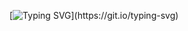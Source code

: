 [![Typing SVG](https://readme-typing-svg.herokuapp.com?font=Atkinson+Hyperlegible&size=22&duration=4000&color=54DACD&center=true&vCenter=true&multiline=true&width=222&height=130&lines=Hey+there!;I'm+Gabriel+Henrique%2C;and+I+welcome+you;to+my+profile!)](https://git.io/typing-svg)
